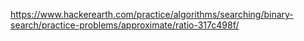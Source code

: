 https://www.hackerearth.com/practice/algorithms/searching/binary-search/practice-problems/approximate/ratio-317c498f/
